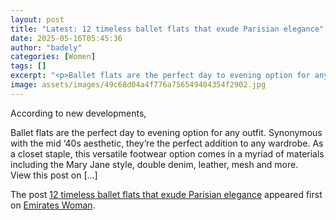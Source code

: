 ```yaml
---
layout: post
title: "Latest: 12 timeless ballet flats that exude Parisian elegance"
date: 2025-05-16T05:45:36
author: "badely"
categories: [Women]
tags: []
excerpt: "<p>Ballet flats are the perfect day to evening option for any outfit. Synonymous with the mid ‘40s aesthetic, they&#8217;re the perfect addition to an"
image: assets/images/49c68d04a4f776a756549404354f2902.jpg
---
```


According to new developments, <p>Ballet flats are the perfect day to evening option for any outfit. Synonymous with the mid ‘40s aesthetic, they&#8217;re the perfect addition to any wardrobe. As a closet staple, this versatile footwear option comes in a myriad of materials including the Mary Jane style, double denim, leather, mesh and more. &#160; View this post on [&#8230;]</p>
<p>The post <a href="https://emirateswoman.com/12-timeless-ballet-flats-that-exude-parisian-elegance/" rel="nofollow">12 timeless ballet flats that exude Parisian elegance</a> appeared first on <a href="https://emirateswoman.com" rel="nofollow">Emirates Woman</a>.</p>

